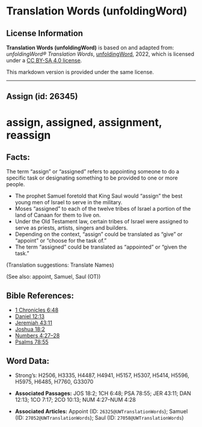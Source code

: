 # Translation Words (unfoldingWord)

## License Information

**Translation Words (unfoldingWord)** is based on and adapted from: _unfoldingWord® Translation Words_, [unfoldingWord](https://unfoldingword.org/utw), 2022, which is licensed under a [CC BY-SA 4.0 license](https://creativecommons.org/licenses/by-sa/4.0/legalcode.en).

This markdown version is provided under the same license.



--------------------------------

## Assign (id: 26345)

assign, assigned, assignment, reassign
======================================

Facts:
------

The term “assign” or “assigned” refers to appointing someone to do a specific task or designating something to be provided to one or more people.

* The prophet Samuel foretold that King Saul would “assign” the best young men of Israel to serve in the military.
* Moses “assigned” to each of the twelve tribes of Israel a portion of the land of Canaan for them to live on.
* Under the Old Testament law, certain tribes of Israel were assigned to serve as priests, artists, singers and builders.
* Depending on the context, “assign” could be translated as “give” or “appoint” or “choose for the task of.”
* The term “assigned” could be translated as “appointed” or “given the task.”

(Translation suggestions: Translate Names)

(See also: appoint, Samuel, Saul (OT))

Bible References:
-----------------

* [1 Chronicles 6:48](https://ref.ly/1Chr6:48)
* [Daniel 12:13](https://ref.ly/Dan12:13)
* [Jeremiah 43:11](https://ref.ly/Jer43:11)
* [Joshua 18:2](https://ref.ly/Josh18:2)
* [Numbers 4:27–28](https://ref.ly/Num4:27-Num4:28)
* [Psalms 78:55](https://ref.ly/Ps78:55)

Word Data:
----------

* Strong’s: H2506, H3335, H4487, H4941, H5157, H5307, H5414, H5596, H5975, H6485, H7760, G33070

* **Associated Passages:** JOS 18:2; 1CH 6:48; PSA 78:55; JER 43:11; DAN 12:13; 1CO 7:17; 2CO 10:13; NUM 4:27–NUM 4:28
* **Associated Articles:** Appoint (ID: `26325@UWTranslationWords`); Samuel (ID: `27052@UWTranslationWords`); Saul (ID: `27058@UWTranslationWords`)

